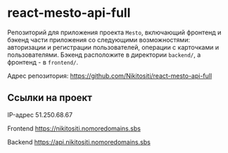 # react-mesto-api-full
Репозиторий для приложения проекта `Mesto`, включающий фронтенд и бэкенд части приложения со следующими возможностями: авторизации и регистрации пользователей, операции с карточками и пользователями. Бэкенд расположите в директории `backend/`, а фронтенд - в `frontend/`. 

Адрес репозитория: https://github.com/Nikitositi/react-mesto-api-full

## Ссылки на проект

IP-адрес 51.250.68.67

Frontend https://nikitositi.nomoredomains.sbs

Backend https://api.nikitositi.nomoredomains.sbs